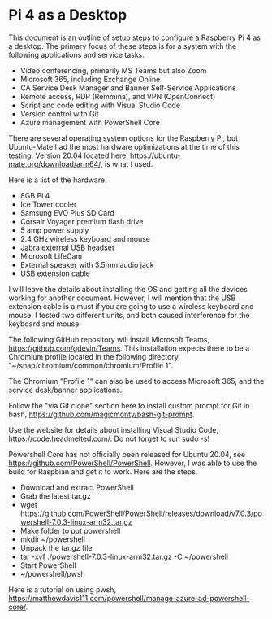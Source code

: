 # Pi 4 as a Desktop

This document is an outline of setup steps to configure a Raspberry Pi 4 as a desktop.  The primary focus of these steps is for a system with the following applications and service tasks.

* Video conferencing, primarily MS Teams but also Zoom
* Microsoft 365, including Exchange Online
* CA Service Desk Manager and Banner Self-Service Applications
* Remote access, RDP (Remmina), and VPN (OpenConnect)
* Script and code editing with Visual Studio Code
* Version control with Git
* Azure management with PowerShell Core

There are several operating system options for the Raspberry Pi, but Ubuntu-Mate had the most hardware optimizations at the time of this testing.  Version 20.04 located here, https://ubuntu-mate.org/download/arm64/, is what I used.

Here is a list of the hardware.
* 8GB Pi 4
* Ice Tower cooler
* Samsung EVO Plus SD Card
* Corsair Voyager premium flash drive
* 5 amp power supply
* 2.4 GHz wireless keyboard and mouse
* Jabra external USB headset
* Microsoft LifeCam
* External speaker with 3.5mm audio jack
* USB extension cable

I will leave the details about installing the OS and getting all the devices working for another document.  However, I will mention that the USB extension cable is a must if you are going to use a wireless keyboard and mouse.  I tested two different units, and both caused interference for the keyboard and mouse.

The following GitHub repository will install Microsoft Teams, https://github.com/gdevin/Teams.  This installation expects there to be a Chromium profile located in the following directory, "~/snap/chromium/common/chromium/Profile 1". 

The Chromium "Profile 1" can also be used to access Microsoft 365, and the service desk/banner applications.

Follow the "via Git clone" section here to install custom prompt for Git in bash, https://github.com/magicmonty/bash-git-prompt.

Use the website for details about installing Visual Studio Code, https://code.headmelted.com/.  Do not forget to run sudo -s!

Powershell Core has not officially been released for Ubuntu 20.04, see https://github.com/PowerShell/PowerShell.  However, I was able to use the build for Raspbian and get it to work.  Here are the steps.

* Download and extract PowerShell 
* Grab the latest tar.gz 
* wget https://github.com/PowerShell/PowerShell/releases/download/v7.0.3/powershell-7.0.3-linux-arm32.tar.gz 
* Make folder to put powershell 
* mkdir ~/powershell 
* Unpack the tar.gz file 
* tar -xvf ./powershell-7.0.3-linux-arm32.tar.gz -C ~/powershell 
* Start PowerShell 
* ~/powershell/pwsh

Here is a tutorial on using pwsh, https://matthewdavis111.com/powershell/manage-azure-ad-powershell-core/.



